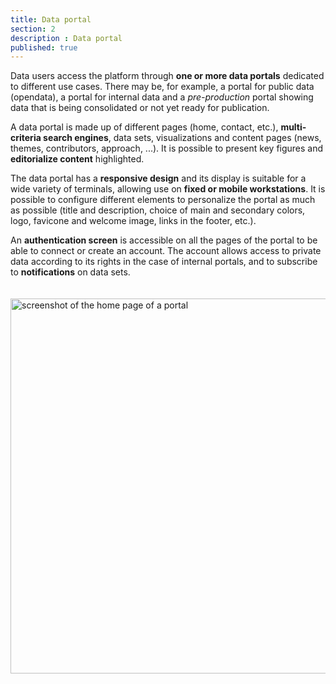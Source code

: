 ```yaml
---
title: Data portal
section: 2
description : Data portal
published: true
---
```


Data users access the platform through **one or more data portals** dedicated to different use cases. There may be, for example, a portal for public data (opendata), a portal for internal data and a *pre-production* portal showing data that is being consolidated or not yet ready for publication.

A data portal is made up of different pages (home, contact, etc.), **multi-criteria search engines**, data sets, visualizations and content pages (news, themes, contributors, approach, ...). It is possible to present key figures and **editorialize content** highlighted.

The data portal has a **responsive design** and its display is suitable for a wide variety of terminals, allowing use on **fixed or mobile workstations**. It is possible to configure different elements to personalize the portal as much as possible (title and description, choice of main and secondary colors, logo, favicone and welcome image, links in the footer, etc.).

An **authentication screen** is accessible on all the pages of the portal to be able to connect or create an account. The account allows access to private data according to its rights in the case of internal portals, and to subscribe to **notifications** on data sets.

<img src="./images/functional-presentation/portal.jpg"
     height="600" style="margin:20px auto;" alt="screenshot of the home page of a portal" />
